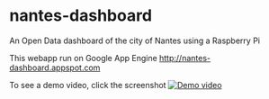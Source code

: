 nantes-dashboard
================

An Open Data dashboard of the city of Nantes using a Raspberry Pi

This webapp run on Google App Engine http://nantes-dashboard.appspot.com

To see a demo video, click the screenshot
[![Demo video](http://img.youtube.com/vi/eL9E4Bzy2dQ/hqdefault.jpg)](https://www.youtube.com/watch?v=eL9E4Bzy2dQ)

